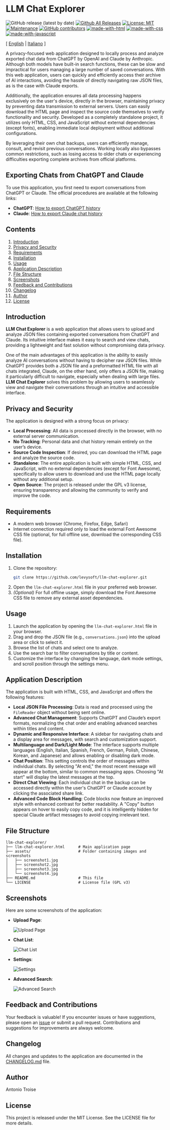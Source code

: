 # LLM Chat Explorer

![GitHub release (latest by date)](https://img.shields.io/github/v/release/levysoft/llm-chat-explorer?label=latest) [![Github All Releases](https://img.shields.io/github/downloads/levysoft/llm-chat-explorer/total.svg)](https://github.com/levysoft/llm-chat-explorer/releases) [![License: MIT](https://img.shields.io/badge/License-MIT-yellow.svg)](https://opensource.org/licenses/MIT) [![Maintenance](https://img.shields.io/badge/Maintained%3F-yes-green.svg)](https://github.com/levysoft/llm-chat-explorer/graphs/commit-activity) [![GitHub contributors](https://img.shields.io/github/contributors/levysoft/llm-chat-explorer.svg)](https://github.com/levysoft/llm-chat-explorer/graphs/contributors) [![made-with-html](https://img.shields.io/badge/Made%20with-HTML-orange.svg)](https://developer.mozilla.org/en-US/docs/Web/HTML) [![made-with-css](https://img.shields.io/badge/Made%20with-CSS-blue.svg)](https://developer.mozilla.org/en-US/docs/Web/CSS) [![made-with-javascript](https://img.shields.io/badge/Made%20with-JavaScript-yellow.svg)](https://developer.mozilla.org/en-US/docs/Web/JavaScript)

[ [English](README.md) | [Italiano](README.it.md) ]

A privacy-focused web application designed to locally process and analyze exported chat data from ChatGPT by OpenAI and Claude by Anthropic. Although both models have built-in search functions, these can be slow and impractical for users managing a large number of saved conversations. With this web application, users can quickly and efficiently access their archive of AI interactions, avoiding the hassle of directly navigating raw JSON files, as is the case with Claude exports.

Additionally, the application ensures all data processing happens exclusively on the user's device, directly in the browser, maintaining privacy by preventing data transmission to external servers. Users can easily download the HTML page and inspect the source code themselves to verify functionality and security. Developed as a completely standalone project, it utilizes only HTML, CSS, and JavaScript without external dependencies (except fonts), enabling immediate local deployment without additional configurations.

By leveraging their own chat backups, users can efficiently manage, consult, and revisit previous conversations. Working locally also bypasses common restrictions, such as losing access to older chats or experiencing difficulties exporting complete archives from official platforms.

## Exporting Chats from ChatGPT and Claude

To use this application, you first need to export conversations from ChatGPT or Claude. The official procedures are available at the following links:

- **ChatGPT**: [How to export ChatGPT history](https://help.openai.com/en/articles/7260999-how-do-i-export-my-chatgpt-history-and-data)
- **Claude**: [How to export Claude chat history](https://support.anthropic.com/en/articles/9450526-how-can-i-export-my-claude-ai-data)

## Contents

1. [Introduction](#introduction)
2. [Privacy and Security](#privacy-and-security)
3. [Requirements](#requirements)
4. [Installation](#installation)
5. [Usage](#usage)
6. [Application Description](#application-description)
7. [File Structure](#file-structure)
8. [Screenshots](#screenshots)
9. [Feedback and Contributions](#feedback-and-contributions)
10. [Changelog](#changelog)
11. [Author](#author)
12. [License](#license)

## Introduction

**LLM Chat Explorer** is a web application that allows users to upload and analyze JSON files containing exported conversations from ChatGPT and Claude. Its intuitive interface makes it easy to search and view chats, providing a lightweight and fast solution without compromising data privacy.

One of the main advantages of this application is the ability to easily analyze AI conversations without having to decipher raw JSON files. While ChatGPT provides both a JSON file and a preformatted HTML file with all chats integrated, Claude, on the other hand, only offers a JSON file, making it particularly difficult to navigate, especially when dealing with large files. **LLM Chat Explorer** solves this problem by allowing users to seamlessly view and navigate their conversations through an intuitive and accessible interface.

## Privacy and Security

The application is designed with a strong focus on privacy:
- **Local Processing**: All data is processed directly in the browser, with no external server communication.
- **No Tracking**: Personal data and chat history remain entirely on the user’s device.
- **Source Code Inspection**: If desired, you can download the HTML page and analyze the source code.
- **Standalone**: The entire application is built with simple HTML, CSS, and JavaScript, with no external dependencies (except for Font Awesome), specifically to allow users to download and use the HTML page locally without any additional setup.
- **Open Source**: The project is released under the GPL v3 license, ensuring transparency and allowing the community to verify and improve the code.

## Requirements

- A modern web browser (Chrome, Firefox, Edge, Safari)
- Internet connection required only to load the external Font Awesome CSS file (optional, for full offline use, download the corresponding CSS file).

## Installation

1. Clone the repository:
    ```sh
    git clone https://github.com/levysoft/llm-chat-explorer.git
    ```
2. Open the `llm-chat-explorer.html` file in your preferred web browser.
3. *(Optional)* For full offline usage, simply download the Font Awesome CSS file to remove any external asset dependencies.

## Usage

1. Launch the application by opening the `llm-chat-explorer.html` file in your browser.
2. Drag and drop the JSON file (e.g., `conversations.json`) into the upload area or click to select it.
3. Browse the list of chats and select one to analyze.
4. Use the search bar to filter conversations by title or content.
5. Customize the interface by changing the language, dark mode settings, and scroll position through the settings menu.

## Application Description

The application is built with HTML, CSS, and JavaScript and offers the following features:
- **Local JSON File Processing**: Data is read and processed using the `FileReader` object without being sent online.
- **Advanced Chat Management**: Supports ChatGPT and Claude’s export formats, normalizing the chat order and enabling advanced searches within titles and content.
- **Dynamic and Responsive Interface**: A sidebar for navigating chats and a display area for messages, with search and customization support.
- **Multilanguage and Dark/Light Mode**: The interface supports multiple languages (English, Italian, Spanish, French, German, Polish, Chinese, Korean, and Japanese) and allows enabling or disabling dark mode.
- **Chat Position**: This setting controls the order of messages within individual chats. By selecting "At end," the most recent message will appear at the bottom, similar to common messaging apps. Choosing "At start" will display the latest messages at the top.
- **Direct Chat Viewing**: Each individual chat in the backup can be accessed directly within the user's ChatGPT or Claude account by clicking the associated share link.
- **Advanced Code Block Handling**: Code blocks now feature an improved style with enhanced contrast for better readability. A "Copy" button appears on hover to easily copy code, and it is intelligently hidden for special Claude artifact messages to avoid copying irrelevant text.

## File Structure
```
llm-chat-explorer/
├── llm-chat-explorer.html      # Main application page
├── assets/                     # Folder containing images and screenshots
│   ├── screenshot1.jpg
│   ├── screenshot2.jpg
│   ├── screenshot3.jpg
│   └── screenshot4.jpg
├── README.md                   # This file
└── LICENSE                     # License file (GPL v3)
```

## Screenshots

Here are some screenshots of the application:

- **Upload Page**:

  ![Upload Page](assets/screenshot1.jpg)

- **Chat List**:

  ![Chat List](assets/screenshot2.jpg)

- **Settings**:

  ![Settings](assets/screenshot3.jpg)

- **Advanced Search**:

  ![Advanced Search](assets/screenshot4.jpg)
  
## Feedback and Contributions

Your feedback is valuable! If you encounter issues or have suggestions, please open an [issue](https://github.com/levysoft/llm-chat-explorer/issues) or submit a pull request. Contributions and suggestions for improvements are always welcome.

## Changelog

All changes and updates to the application are documented in the [CHANGELOG.md](./CHANGELOG.md) file.

## Author

Antonio Troise

## License

This project is released under the MIT License. See the LICENSE file for more details.


